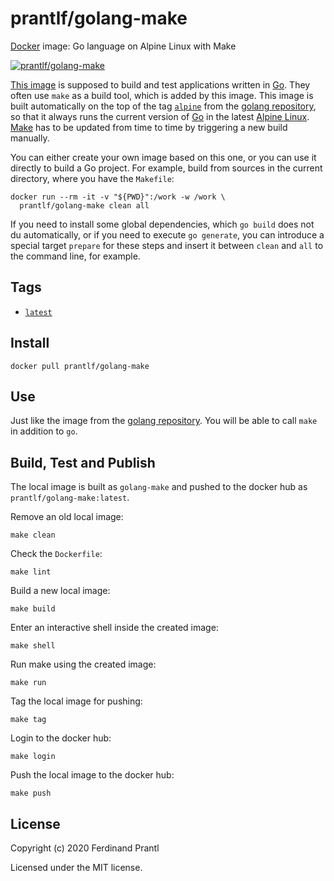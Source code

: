 # prantlf/golang-make

[Docker] image: Go language on Alpine Linux with Make

[![prantlf/golang-make](http://dockeri.co/image/prantlf/golang-make)](https://hub.docker.com/repository/docker/prantlf/golang-make/)

[This image] is supposed to build and test applications written in [Go]. They often use `make` as a build tool, which is added by this image. This image is built automatically on the top of the tag [`alpine`] from the [golang repository], so that it always runs the current version of [Go] in the latest [Alpine Linux]. [Make] has to be updated from time to time by triggering a new build manually.

You can either create your own image based on this one, or you can use it directly to build a Go project. For example, build from sources in the current directory, where you have the `Makefile`:

    docker run --rm -it -v "${PWD}":/work -w /work \
      prantlf/golang-make clean all

If you need to install some global dependencies, which `go build` does not du automatically, or if you need to execute `go generate`, you can introduce a special target `prepare` for these steps and insert it between `clean` and `all` to the command line, for example.

## Tags

- [`latest`]

## Install

```
docker pull prantlf/golang-make
```

## Use

Just like the image from the [golang repository]. You will be able to call `make` in addition to `go`.

## Build, Test and Publish

The local image is built as `golang-make` and pushed to the docker hub as `prantlf/golang-make:latest`.

Remove an old local image:

    make clean

Check the `Dockerfile`:

    make lint

Build a new local image:

    make build

Enter an interactive shell inside the created image:

    make shell

Run make using the created image:

    make run

Tag the local image for pushing:

    make tag

Login to the docker hub:

    make login

Push the local image to the docker hub:

    make push

## License

Copyright (c) 2020 Ferdinand Prantl

Licensed under the MIT license.

[Docker]: https://www.docker.com/
[This image]: https://hub.docker.com/repository/docker/prantlf/golang-make
[`alpine`]: https://hub.docker.com/_/golang?tab=tags
[`latest`]: https://hub.docker.com/repository/docker/prantlf/golang-make/tags
[Go]: https://golang.org/
[golang repository]: https://hub.docker.com/_/golang
[Make]: https://www.gnu.org/software/make/
[Alpine Linux]: https://alpinelinux.org/
